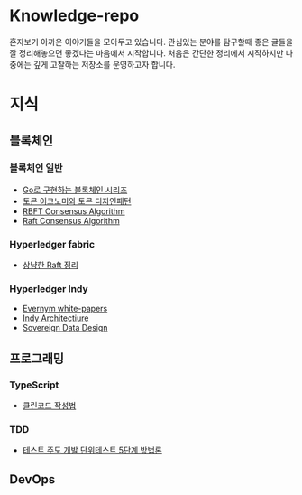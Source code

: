 ﻿# Knowledge-repo
혼자보기 아까운 이야기들을 모아두고 있습니다. 관심있는 분야를 탐구할때 좋은 글들을 잘 정리해놓으면 좋겠다는 마음에서 시작합니다.
처음은 간단한 정리에서 시작하지만 나중에는 깊게 고찰하는 저장소를 운영하고자 합니다.

# 지식
## 블록체인
### 블록체인 일반
 - [Go로 구현하는 블록체인 시리즈](https://mingrammer.com/building-blockchain-in-go-part-1/)
 - [토큰 이코노미와 토큰 디자인패턴](https://medium.com/@isp1195/%ED%86%A0%ED%81%B0-%EB%94%94%EC%9E%90%EC%9D%B8-%ED%8C%A8%ED%84%B4-%EC%8B%9C%EB%A6%AC%EC%A6%88-1-%ED%86%A0%ED%81%B0-%EC%9D%B4%EC%BD%94%EB%85%B8%EB%AF%B8%EC%9D%98-%EC%A4%91%EC%9A%94%EC%84%B1%EA%B3%BC-%ED%86%A0%ED%81%B0-%EB%94%94%EC%9E%90%EC%9D%B8-%ED%8C%A8%ED%84%B4-token-design-pattern-725a637ee74a)
 - [RBFT Consensus Algorithm](https://pakupaku.me/plaublin/rbft/5000a297.pdf)
 - [Raft Consensus Algorithm](https://raft.github.io/)
 
### Hyperledger fabric
 - [상냥한 Raft 정리](https://suckzoo.github.io/tech/2018/01/03/raft-1.html)

### Hyperledger Indy
 - [Evernym white-papers](https://www.evernym.com/white-papers/)
 - [Indy Architectiure](https://www.ernesto.net/hyperledger-indy-architecture)
 - [Sovereign Data Design](https://docs.google.com/presentation/d/1X6F9QVG8M4PqQQLLL_5I6aQ5z7CCpYyYHBNKYMlsqXc/edit#slide=id.p)

## 프로그래밍

### TypeScript
 - [클린코드 작성법](https://github.com/labs42io/clean-code-typescript)

### TDD
 - [테스트 주도 개발 단위테스트 5단계 방법론](https://medium.com/@cmygray/%EB%B2%88%EC%97%AD-%EC%89%AC%EC%9A%B4-%ED%85%8C%EC%8A%A4%ED%8A%B8-%EC%A3%BC%EB%8F%84-%EA%B0%9C%EB%B0%9C%EA%B3%BC-%EB%8B%A8%EC%9C%84-%ED%85%8C%EC%8A%A4%ED%8A%B8%EB%A5%BC-%EC%9C%84%ED%95%9C-5%EB%8B%A8%EA%B3%84-%EB%B0%A9%EB%B2%95%EB%A1%A0-b82fea6c8d90)

## DevOps

## 
